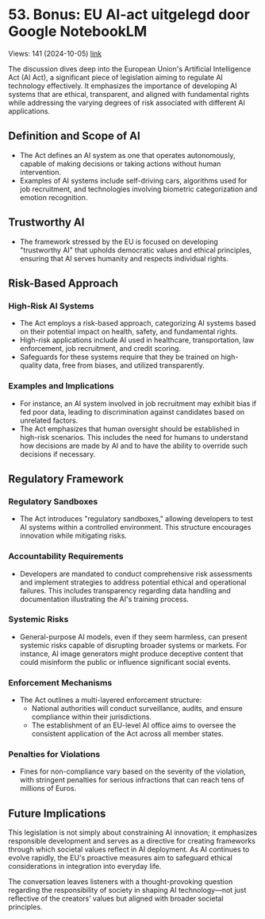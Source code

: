 # 53. Bonus: EU AI-act uitgelegd door Google NotebookLM
Views: 141 (2024-10-05) [link](https://www.youtube.com/watch?v=Yiqzt8hYngo)


 The discussion dives deep into the European Union's Artificial Intelligence Act (AI Act), a significant piece of legislation aiming to regulate AI technology effectively. It emphasizes the importance of developing AI systems that are ethical, transparent, and aligned with fundamental rights while addressing the varying degrees of risk associated with different AI applications.

## Definition and Scope of AI

- The Act defines an AI system as one that operates autonomously, capable of making decisions or taking actions without human intervention.
- Examples of AI systems include self-driving cars, algorithms used for job recruitment, and technologies involving biometric categorization and emotion recognition.

## Trustworthy AI

- The framework stressed by the EU is focused on developing "trustworthy AI" that upholds democratic values and ethical principles, ensuring that AI serves humanity and respects individual rights.

## Risk-Based Approach

### High-Risk AI Systems

- The Act employs a risk-based approach, categorizing AI systems based on their potential impact on health, safety, and fundamental rights.
- High-risk applications include AI used in healthcare, transportation, law enforcement, job recruitment, and credit scoring.
- Safeguards for these systems require that they be trained on high-quality data, free from biases, and utilized transparently.

### Examples and Implications

- For instance, an AI system involved in job recruitment may exhibit bias if fed poor data, leading to discrimination against candidates based on unrelated factors.
- The Act emphasizes that human oversight should be established in high-risk scenarios. This includes the need for humans to understand how decisions are made by AI and to have the ability to override such decisions if necessary.

## Regulatory Framework

### Regulatory Sandboxes

- The Act introduces "regulatory sandboxes," allowing developers to test AI systems within a controlled environment. This structure encourages innovation while mitigating risks.

### Accountability Requirements

- Developers are mandated to conduct comprehensive risk assessments and implement strategies to address potential ethical and operational failures. This includes transparency regarding data handling and documentation illustrating the AI's training process.

### Systemic Risks

- General-purpose AI models, even if they seem harmless, can present systemic risks capable of disrupting broader systems or markets. For instance, AI image generators might produce deceptive content that could misinform the public or influence significant social events.

### Enforcement Mechanisms

- The Act outlines a multi-layered enforcement structure:
  - National authorities will conduct surveillance, audits, and ensure compliance within their jurisdictions.
  - The establishment of an EU-level AI office aims to oversee the consistent application of the Act across all member states.

### Penalties for Violations

- Fines for non-compliance vary based on the severity of the violation, with stringent penalties for serious infractions that can reach tens of millions of Euros.

## Future Implications

This legislation is not simply about constraining AI innovation; it emphasizes responsible development and serves as a directive for creating frameworks through which societal values reflect in AI deployment. As AI continues to evolve rapidly, the EU's proactive measures aim to safeguard ethical considerations in integration into everyday life.

The conversation leaves listeners with a thought-provoking question regarding the responsibility of society in shaping AI technology—not just reflective of the creators’ values but aligned with broader societal principles.